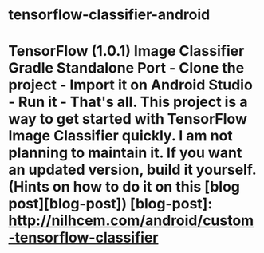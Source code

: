 # tensorflow-classifier-android
# TensorFlow (1.0.1) Image Classifier Gradle Standalone Port  - Clone the project - Import it on Android Studio - Run it - That's all.  This project is a way to get started with TensorFlow Image Classifier quickly.  I am not planning to maintain it. If you want an updated version, build it yourself.  (Hints on how to do it on this [blog post][blog-post])  [blog-post]: http://nilhcem.com/android/custom-tensorflow-classifier
